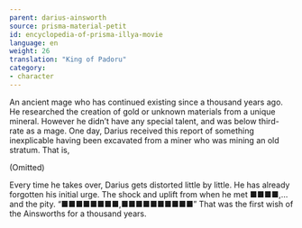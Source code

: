 ```yaml
---
parent: darius-ainsworth
source: prisma-material-petit
id: encyclopedia-of-prisma-illya-movie
language: en
weight: 26
translation: "King of Padoru"
category:
- character
---
```


An ancient mage who has continued existing since a thousand years ago. He researched the creation of gold or unknown materials from a unique mineral. However he didn’t have any special talent, and was below third-rate as a mage.
One day, Darius received this report of something inexplicable having been excavated from a miner who was mining an old stratum. That is,

(Omitted)

Every time he takes over, Darius gets distorted little by little. He has already forgotten his initial urge. The shock and uplift from when he met ■■■■,… and the pity.
“■■■■■■■■,■■■■■■■■■■”
That was the first wish of the Ainsworths for a thousand years.
